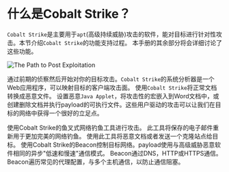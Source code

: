# 什么是Cobalt Strike？
`Cobalt Strike`是主要用于`apt`(高级持续威胁)攻击的软件，能对目标进行针对性攻击。本节介绍`Cobalt Strike`的功能支持过程。 本手册的其余部分将会详细讨论了这些功能。

![The Path to Post Exploitation](https://raw.githubusercontent.com/evilwing/wing-images/master/img/20181022024023.png)

通过前期的侦察然后开始对你的目标攻击。`Cobalt Strike`的系统分析器是一个Web应用程序，可以映射目标的客户端攻击面。
使用`Cobalt Strike`将正常文档转换成恶意文件。 设置恶意`Java Applet`，将攻击性的宏嵌入到Word文档中，或创建删除文档并执行payload的可执行文件。这些用户驱动的攻击可以让我们在目标的网络中获得一个很好的立足点。

使用Cobalt Strike的鱼叉式网络钓鱼工具进行攻击。 此工具将保存的电子邮件重新用于更加完美的网络钓鱼。 使用此工具将恶意文档或者发送一个克隆站点给目标。
使用Cobalt Strike的Beacon控制目标网络。payload使用与高级威胁恶意软件相同的异步"低速和慢速"通信模式。 Beacon通过DNS，HTTP或HTTPS通信。 Beacon遍历常见的代理配置，与多个主机通信，以防止通信阻塞。
